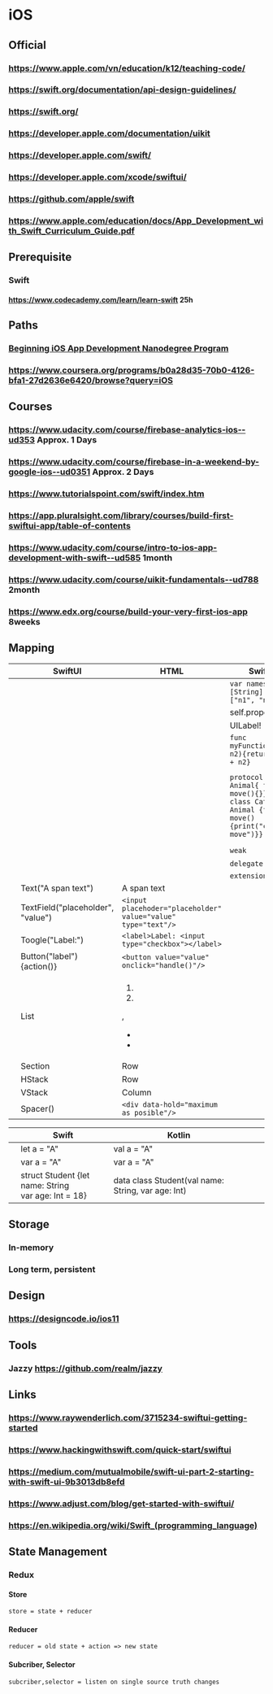 # iOS
## Official
### https://www.apple.com/vn/education/k12/teaching-code/
### https://swift.org/documentation/api-design-guidelines/
### https://swift.org/
### https://developer.apple.com/documentation/uikit
### https://developer.apple.com/swift/
### https://developer.apple.com/xcode/swiftui/
### https://github.com/apple/swift
### https://www.apple.com/education/docs/App_Development_with_Swift_Curriculum_Guide.pdf
## Prerequisite
### Swift
#### https://www.codecademy.com/learn/learn-swift 25h
## Paths
### [Beginning iOS App Development Nanodegree Program](https://classroom.udacity.com/nanodegrees/nd006/syllabus/core-curriculum)
### https://www.coursera.org/programs/b0a28d35-70b0-4126-bfa1-27d2636e6420/browse?query=iOS
## Courses
### https://www.udacity.com/course/firebase-analytics-ios--ud353 Approx. 1 Days
### https://www.udacity.com/course/firebase-in-a-weekend-by-google-ios--ud0351 Approx. 2 Days
### https://www.tutorialspoint.com/swift/index.htm
### https://app.pluralsight.com/library/courses/build-first-swiftui-app/table-of-contents
### https://www.udacity.com/course/intro-to-ios-app-development-with-swift--ud585 1month
### https://www.udacity.com/course/uikit-fundamentals--ud788 2month
### https://www.edx.org/course/build-your-very-first-ios-app 8weeks
## Mapping
|   |  SwiftUI | HTML  |Swift   |Kotlin   |
|---|---|---|---|---|
|   |   |   |`var names: [String] = ["n1", "n2"]`   | `Array<String>`   |
|   |   |   |self.property   |this.property   |
|   |   |   |UILabel!   |String?   |
|   |   |   |`func myFunction(n1, n2){return n1 + n2}`   |`fun myFunction(n1, n2){return n1 + n2}`   |
|   |   |   |`protocol Animal{ func move(){}} class Cat: Animal {func move(){print("cat move")}}`   | `interface Animal{ fun move(){}} class Cat: Animal {override fun move(){print("cat move")}}`   |
|   |   |   |`weak`   | ``   |
|   |   |   |`delegate`   | ``   |
|   |   |   |`extension`   | `override`   |
|   | Text("A span text")  | <span>A span text</span>  |   |   |
|   | TextField("placeholder", "value")  | `<input placehoder="placeholder" value="value" type="text"/>`  |   |   |
|   |  Toogle("Label:") |`<label>Label: <input type="checkbox"></label>`   |   |   |
|   |  Button("label"){action()} | `<button value="value" onclick="handle()"/>`  |   |   |
|   |  List | <ol><li></li><li></li></ol>,<ul><li></li><li></li></ul>  |   |   |
|   |  Section |Row   |   |   |
|   |  HStack |Row   |   |   |
|   |  VStack |  Column |   |   |
|   |  Spacer() |  `<div data-hold="maximum as posible"/>` |   |   |


|   |  Swift | Kotlin  |   |   |
|---|---|---|---|---|
|   | let a = "A"  | val a = "A"  |   |   |
|   | var a = "A"  | var a = "A"  |   |   |
|   | struct Student {let name: String <br/> var age: Int = 18}  | data class Student(val name: String, var age: Int)  |   |   |

## Storage
### In-memory
### Long term, persistent
## Design
### https://designcode.io/ios11
## Tools
### Jazzy https://github.com/realm/jazzy
## Links
### https://www.raywenderlich.com/3715234-swiftui-getting-started
### https://www.hackingwithswift.com/quick-start/swiftui
### https://medium.com/mutualmobile/swift-ui-part-2-starting-with-swift-ui-9b3013db8efd
### https://www.adjust.com/blog/get-started-with-swiftui/
### https://en.wikipedia.org/wiki/Swift_(programming_language)
## State Management
### Redux
#### Store
`
 store = state + reducer
`
#### Reducer
`
reducer = old state + action => new state
`
#### Subcriber, Selector
`
subcriber,selector = listen on single source truth changes
`
